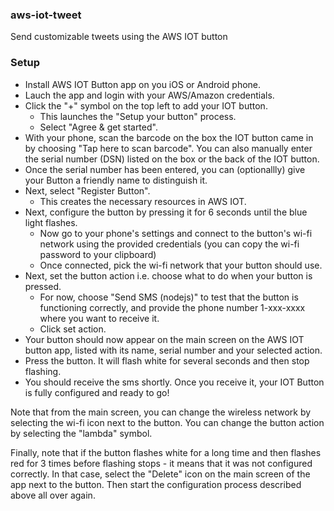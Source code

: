 ### aws-iot-tweet
Send customizable tweets using the AWS IOT button

### Setup
- Install AWS IOT Button app on you iOS or Android phone.
- Lauch the app and login with your AWS/Amazon credentials.
- Click the "+" symbol on the top left to add your IOT button.
    - This launches the "Setup your button" process.
    - Select "Agree & get started".
- With your phone, scan the barcode on the box the IOT button came in by choosing "Tap here to scan barcode". You can also manually enter the serial number (DSN) listed on the box or the back of the IOT button.
- Once the serial number has been entered, you can (optionallly) give your Button a friendly name to distinguish it.
- Next, select "Register Button".
    - This creates the necessary resources in AWS IOT.
- Next, configure the button by pressing it for 6 seconds until the blue light flashes.
    - Now go to your phone's settings and connect to the button's wi-fi network using the provided credentials (you can copy the wi-fi password to your clipboard)
    - Once connected, pick the wi-fi network that your button should use.
- Next, set the button action i.e. choose what to do when your button is pressed.
    - For now, choose "Send SMS (nodejs)" to test that the button is functioning correctly, and provide the phone number 1-xxx-xxxx where you want to receive it.
    - Click set action.
- Your button should now appear on the main screen on the AWS IOT button app, listed with its name, serial number and your selected action.
- Press the button. It will flash white for several seconds and then stop flashing.
- You should receive the sms shortly. Once you receive it, your IOT Button is fully configured and ready to go!

Note that from the main screen, you can change the wireless network by selecting the wi-fi icon next to the button. You can change the button action by selecting the "lambda" symbol.

Finally, note that if the button flashes white for a long time and then flashes red for 3 times before flashing stops - it means that it was not configured correctly. In that case, select the "Delete" icon on the main screen of the app next to the button. Then start the configuration process described above all over again.
